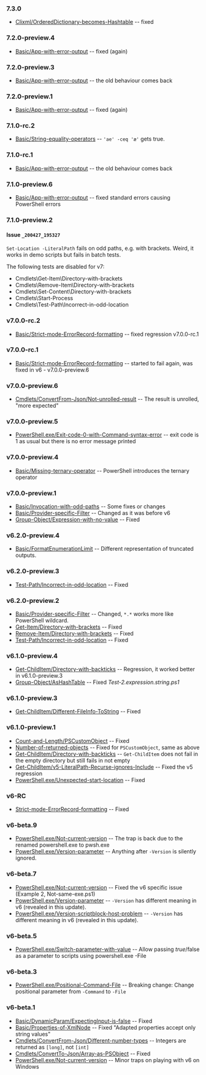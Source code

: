 ﻿### 7.3.0

- [Clixml/OrderedDictionary-becomes-Hashtable](Clixml/OrderedDictionary-becomes-Hashtable)
-- fixed

### 7.2.0-preview.4

- [Basic/App-with-error-output](Basic/App-with-error-output)
-- fixed (again)

### 7.2.0-preview.3

- [Basic/App-with-error-output](Basic/App-with-error-output)
-- the old behaviour comes back

### 7.2.0-preview.1

- [Basic/App-with-error-output](Basic/App-with-error-output)
-- fixed (again)

### 7.1.0-rc.2

- [Basic/String-equality-operators](Basic/String-equality-operators)
-- `'ae' -ceq 'æ'` gets true.

### 7.1.0-rc.1

- [Basic/App-with-error-output](Basic/App-with-error-output)
-- the old behaviour comes back

### 7.1.0-preview.6

- [Basic/App-with-error-output](Basic/App-with-error-output)
-- fixed standard errors causing PowerShell errors

### 7.1.0-preview.2

#### Issue `_200427_195327`

`Set-Location -LiteralPath` fails on odd paths, e.g. with brackets.
Weird, it works in demo scripts but fails in batch tests.

The following tests are disabled for v7:

- Cmdlets\Get-Item\Directory-with-brackets
- Cmdlets\Remove-Item\Directory-with-brackets
- Cmdlets\Set-Content\Directory-with-brackets
- Cmdlets\Start-Process
- Cmdlets\Test-Path\Incorrect-in-odd-location

### v7.0.0-rc.2

- [Basic/Strict-mode-ErrorRecord-formatting](Basic/Strict-mode-ErrorRecord-formatting)
-- fixed regression v7.0.0-rc.1

### v7.0.0-rc.1

- [Basic/Strict-mode-ErrorRecord-formatting](Basic/Strict-mode-ErrorRecord-formatting)
-- started to fail again, was fixed in v6 - v7.0.0-preview.6

### v7.0.0-preview.6

- [Cmdlets/ConvertFrom-Json/Not-unrolled-result](Cmdlets/ConvertFrom-Json/Not-unrolled-result)
-- The result is unrolled, "more expected"

### v7.0.0-preview.5

- [PowerShell.exe/Exit-code-0-with-Command-syntax-error](PowerShell.exe/Exit-code-0-with-Command-syntax-error)
-- exit code is 1 as usual but there is no error message printed

### v7.0.0-preview.4

- [Basic/Missing-ternary-operator](Basic/Missing-ternary-operator)
-- PowerShell introduces the ternary operator

### v7.0.0-preview.1

- [Basic/Invocation-with-odd-paths](Basic/Invocation-with-odd-paths)
-- Some fixes or changes
- [Basic/Provider-specific-Filter](Basic/Provider-specific-Filter)
-- Changed as it was before v6
- [Group-Object/Expression-with-no-value](Cmdlets/Group-Object/Expression-with-no-value)
-- Fixed

### v6.2.0-preview.4

- [Basic/FormatEnumerationLimit](Basic/FormatEnumerationLimit)
-- Different representation of truncated outputs.

### v6.2.0-preview.3

- [Test-Path/Incorrect-in-odd-location](Cmdlets/Test-Path/Incorrect-in-odd-location)
-- Fixed

### v6.2.0-preview.2

- [Basic/Provider-specific-Filter](Basic/Provider-specific-Filter)
-- Changed, `*.*` works more like PowerShell wildcard.
- [Get-Item/Directory-with-brackets](Cmdlets/Get-Item/Directory-with-brackets)
-- Fixed
- [Remove-Item/Directory-with-brackets](Cmdlets/Remove-Item/Directory-with-brackets)
-- Fixed
- [Test-Path/Incorrect-in-odd-location](Cmdlets/Test-Path/Incorrect-in-odd-location)
-- Fixed

### v6.1.0-preview.4

- [Get-ChildItem/Directory-with-backticks](Cmdlets/Get-ChildItem/Directory-with-backticks)
-- Regression, it worked better in v6.1.0-preview.3
- [Group-Object/AsHashTable](Cmdlets/Group-Object/AsHashTable)
-- Fixed *Test-2.expression.string.ps1*

### v6.1.0-preview.3

- [Get-ChildItem/Different-FileInfo-ToString](Cmdlets/Get-ChildItem/Different-FileInfo-ToString)
-- Fixed

### v6.1.0-preview.1

- [Count-and-Length/PSCustomObject](Basic/Count-and-Length/PSCustomObject)
-- Fixed
- [Number-of-returned-objects](Basic/Number-of-returned-objects)
-- Fixed for `PSCustomObject`, same as above
- [Get-ChildItem/Directory-with-backticks](Cmdlets/Get-ChildItem/Directory-with-backticks)
-- `Get-ChildItem` does not fail in the empty directory but still fails in not empty
- [Get-ChildItem/v5-LiteralPath-Recurse-ignores-Include](Cmdlets/Get-ChildItem/v5-LiteralPath-Recurse-ignores-Include)
-- Fixed the v5 regression
- [PowerShell.exe/Unexpected-start-location](PowerShell.exe/Unexpected-start-location)
-- Fixed

### v6-RC

- [Strict-mode-ErrorRecord-formatting](Basic/Strict-mode-ErrorRecord-formatting)
-- Fixed

### v6-beta.9

- [PowerShell.exe/Not-current-version](PowerShell.exe/Not-current-version)
-- The trap is back due to the renamed powershell.exe to pwsh.exe
- [PowerShell.exe/Version-parameter](PowerShell.exe/Version-parameter)
-- Anything after `-Version` is silently ignored.

### v6-beta.7

- [PowerShell.exe/Not-current-version](PowerShell.exe/Not-current-version)
-- Fixed the v6 specific issue (Example 2, Not-same-exe.ps1)
- [PowerShell.exe/Version-parameter](PowerShell.exe/Version-parameter)
-- `-Version` has different meaning in v6 (revealed in this update).
- [PowerShell.exe/Version-scriptblock-host-problem](PowerShell.exe/Version-scriptblock-host-problem)
-- `-Version` has different meaning in v6 (revealed in this update).

### v6-beta.5

- [PowerShell.exe/Switch-parameter-with-value](PowerShell.exe/Switch-parameter-with-value)
-- Allow passing $true/$false as a parameter to scripts using powershell.exe -File

### v6-beta.3

- [PowerShell.exe/Positional-Command-File](PowerShell.exe/Positional-Command-File)
-- Breaking change: Change positional parameter from `-Command` to `-File`

### v6-beta.1

- [Basic/DynamicParam/ExpectingInput-is-false](Basic/DynamicParam/ExpectingInput-is-false)
-- Fixed
- [Basic/Properties-of-XmlNode](Basic/Properties-of-XmlNode)
-- Fixed "Adapted properties accept only string values"
- [Cmdlets/ConvertFrom-Json/Different-number-types](Cmdlets/ConvertFrom-Json/Different-number-types)
-- Integers are returned as `[long]`, not `[int]`
- [Cmdlets/ConvertTo-Json/Array-as-PSObject](Cmdlets/ConvertTo-Json/Array-as-PSObject)
-- Fixed
- [PowerShell.exe/Not-current-version](PowerShell.exe/Not-current-version)
-- Minor traps on playing with v6 on Windows
